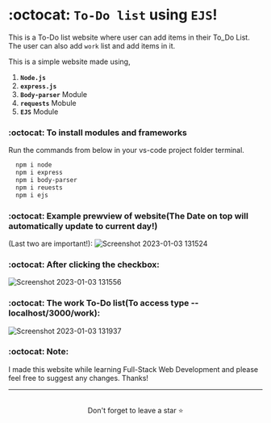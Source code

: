 # :octocat: `To-Do list` using `EJS`!

This is a To-Do list website where user can add items in their To_Do List. The user can also add `work` list and add items in it.

This is a simple website made using,

1. <b>`Node.js`</b> 
2. <b>`express.js`</b>
3. <b>`Body-parser`</b> Module
4. <b>`requests`</b> Mobule
5. <b>`EJS`</b> Module

### :octocat: To install modules and frameworks

Run the commands from below in your vs-code project folder terminal.
```bash
  npm i node
  npm i express
  npm i body-parser
  npm i reuests
  npm i ejs
```

### :octocat: Example prewview of website(The Date on top will automatically update to current day!)
(Last two are important!):
![Screenshot 2023-01-03 131524](https://user-images.githubusercontent.com/39629707/210317421-2d6f685a-e35c-445b-a7af-7a1158170f83.jpg)


### :octocat: After clicking the checkbox:
![Screenshot 2023-01-03 131556](https://user-images.githubusercontent.com/39629707/210317484-7ea72b17-acf7-43fd-b69e-348af564c98a.jpg)

### :octocat: The work To-Do list(To access type -- localhost/3000/work):
![Screenshot 2023-01-03 131937](https://user-images.githubusercontent.com/39629707/210317582-4645d46b-9859-4fd6-9ac9-8a2cd9158383.jpg)

### :octocat: Note:
I made this website while learning Full-Stack Web Development and please feel free to suggest any changes. Thanks!
<hr />
<br />

<div align="center">Don't forget to leave a star ⭐️</div>
